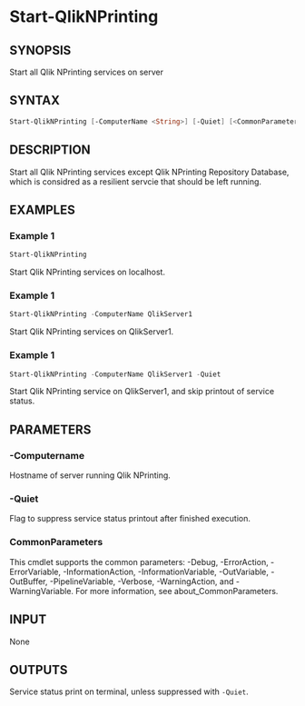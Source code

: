 # Start-QlikNPrinting

## SYNOPSIS

Start all Qlik NPrinting services on server

## SYNTAX

``` powershell 
Start-QlikNPrinting [-ComputerName <String>] [-Quiet] [<CommonParameters>]
```

## DESCRIPTION

Start all Qlik NPrinting services except Qlik NPrinting Repository Database, which is considred as a resilient servcie that should be left running.

## EXAMPLES

### Example 1

``` powershell
Start-QlikNPrinting 
```
Start Qlik NPrinting services on localhost.

### Example 1

``` powershell
Start-QlikNPrinting -ComputerName QlikServer1
```
Start Qlik NPrinting services on QlikServer1. 

### Example 1

``` powershell
Start-QlikNPrinting -ComputerName QlikServer1 -Quiet
```
Start Qlik NPrinting service on QlikServer1, and skip printout of service status.

## PARAMETERS 

### -Computername

Hostname of server running Qlik NPrinting. 

### -Quiet

Flag to suppress service status printout after finished execution.

### CommonParameters

This cmdlet supports the common parameters: -Debug, -ErrorAction, -ErrorVariable, -InformationAction, -InformationVariable, -OutVariable, -OutBuffer, -PipelineVariable, -Verbose, -WarningAction, and -WarningVariable. For more information, see about_CommonParameters.

## INPUT 

None

## OUTPUTS

Service status print on terminal, unless suppressed with `-Quiet`.

<!-- 
## NOTES

## RELATED LINKS
-->